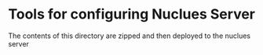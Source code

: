 # Tools for configuring Nuclues Server

The contents of this directory are zipped and then deployed to the nuclues server